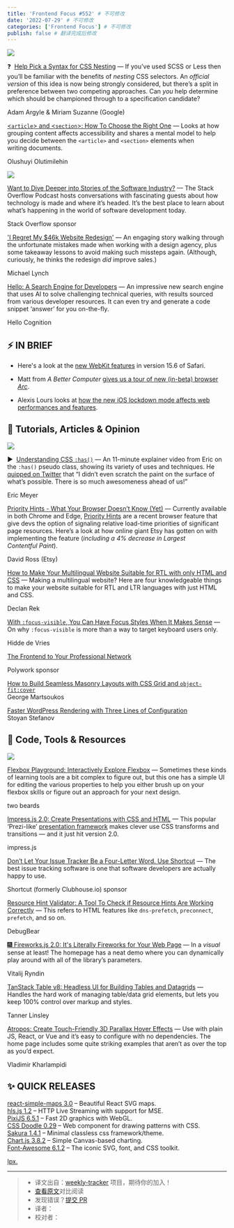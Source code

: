```yaml
---
title: 'Frontend Focus #552' # 不可修改
date: '2022-07-29' # 不可修改
categories: ['Frontend Focus'] # 不可修改
publish: false # 翻译完成后修改
---
```


[![](https://res.cloudinary.com/cpress/image/upload/w_1280,e_sharpen:60/v1658917726/s0mbkniydlbgenydsqga.png)](https://frontendfoc.us/link/126756/web)

<!--以上是预览信息，图片一张或限制百字左右，前者优先，全文请使用二级及以下标题-->
<!-- more -->

❓  [Help Pick a Syntax for CSS Nesting](https://frontendfoc.us/link/126756/web "developer.chrome.com") — If you’ve used SCSS or Less then you’ll be familiar with the benefits of _nesting_ CSS selectors. An _official version_ of this idea is now being strongly considered, but there’s a split in preference between two competing approaches. Can _you_ help determine which should be championed through to a specification candidate?

Adam Argyle & Miriam Suzanne (Google)

[<`article`\> and <`section`\>: How To Choose the Right One](https://frontendfoc.us/link/126757/web "www.smashingmagazine.com") — Looks at how grouping content affects accessibility and shares a mental model to help you decide between the `<article>` and `<section>` elements when writing documents.

Olushuyi Olutimilehin

[![](https://copm.s3.amazonaws.com/8ae33fed.png)](https://frontendfoc.us/link/126758/web)

[Want to Dive Deeper into Stories of the Software Industry?](https://frontendfoc.us/link/126758/web "stackoverflow.blog") — The Stack Overflow Podcast hosts conversations with fascinating guests about how technology is made and where it’s headed. It’s the best place to learn about what’s happening in the world of software development today.

Stack Overflow sponsor

['I Regret My $46k Website Redesign'](https://frontendfoc.us/link/126759/web "mtlynch.io") — An engaging story walking through the unfortunate mistakes made when working with a design agency, plus some takeaway lessons to avoid making such missteps again. (Although, curiously, he thinks the redesign _did_ improve sales.)

Michael Lynch

[Hello: A Search Engine for Developers](https://frontendfoc.us/link/126760/web "beta.sayhello.so") — An impressive new search engine that uses AI to solve challenging technical queries, with results sourced from various developer resources. It can even try and generate a code snippet ‘answer’ for you on-the-fly.

Hello Cognition

## **⚡️ IN BRIEF**

*   Here's a look at the [new WebKit features](https://frontendfoc.us/link/126761/web) in version 15.6 of Safari.
    
*   Matt from _A Better Computer_ [gives us a tour of new (in-beta) browser _Arc_](https://frontendfoc.us/link/126762/web).
    
*   Alexis Lours looks at [how the new iOS lockdown mode affects web performances and features](https://frontendfoc.us/link/126763/web).
    

## 📙 **Tutorials, Articles & Opinion**

[![](https://res.cloudinary.com/cpress/image/upload/w_1280,e_sharpen:60/v1658923798/vzaxjjep8n8poumpnajs.png)](https://frontendfoc.us/link/126764/web)

▶  [Understanding CSS `:has()`](https://frontendfoc.us/link/126764/web "www.youtube.com") — An 11-minute explainer video from Eric on the `:has()` pseudo class, showing its variety of uses and techniques. He [quipped on Twitter](https://frontendfoc.us/link/126765/web) that “I didn’t even scratch the paint on the surface of what’s possible. There is so much awesomeness ahead of us!”

Eric Meyer

[Priority Hints - What Your Browser Doesn’t Know (Yet)](https://frontendfoc.us/link/126766/web "www.etsy.com") — Currently available in both Chrome and Edge, [Priority Hints](https://frontendfoc.us/link/126767/web) are a recent browser feature that give devs the option of signaling relative load-time priorities of significant page resources. Here’s a look at how online giant Etsy has gotten on with implementing the feature (_including a 4% decrease in Largest Contentful Paint_).

David Ross (Etsy)

[How to Make Your Multilingual Website Suitable for RTL with only HTML and CSS](https://frontendfoc.us/link/126768/web "www.voorhoede.nl") — Making a multilingual website? Here are four knowledgeable things to make your website suitable for RTL and LTR languages with just HTML and CSS.

Declan Rek

[With `:focus-visible`, You Can Have Focus Styles When It Makes Sense](https://frontendfoc.us/link/126769/web "hidde.blog") — On why `:focus-visible` is more than a way to target keyboard users only.

Hidde de Vries

[The Frontend to Your Professional Network](https://frontendfoc.us/link/126770/web "www.polywork.com")

Polywork sponsor

[How to Build Seamless Masonry Layouts with CSS Grid and `object-fit:cover`](https://frontendfoc.us/link/126824/web)  
George Martsoukos

[Faster WordPress Rendering with Three Lines of Configuration](https://frontendfoc.us/link/126772/web)  
Stoyan Stefanov

## 🔧 **Code, Tools & Resources**

[![](https://res.cloudinary.com/cpress/image/upload/w_1280,e_sharpen:60/iyt2ucq0kqfxqa3pruip.jpg)](https://frontendfoc.us/link/126779/web)

[Flexbox Playground: Interactively Explore Flexbox](https://frontendfoc.us/link/126779/web "flexbox.tech") — Sometimes these kinds of learning tools are a bit complex to figure out, but this one has a simple UI for editing the various properties to help you either brush up on your flexbox skills or figure out an approach for your next design.

two beards

[Impress.js 2.0: Create Presentations with CSS and HTML](https://frontendfoc.us/link/126774/web "github.com") — This popular ‘Prezi-like’ [presentation framework](https://frontendfoc.us/link/126775/web) makes clever use CSS transforms and transitions — and it just hit version 2.0.

impress.js

[Don’t Let Your Issue Tracker Be a Four-Letter Word. Use Shortcut](https://frontendfoc.us/link/126778/web "shortcut.com") — The best issue tracking software is one that software developers are actually happy to use.

Shortcut (formerly Clubhouse.io) sponsor

[Resource Hint Validator: A Tool To Check if Resource Hints Are Working Correctly](https://frontendfoc.us/link/126776/web "www.debugbear.com") — This refers to HTML features like `dns-prefetch`, `preconnect`, `prefetch`, and so on.

DebugBear

[🎆 Fireworks.js 2.0: It's Literally Fireworks for Your Web Page](https://frontendfoc.us/link/126777/web "fireworks.js.org") — In a _visual_ sense at least! The homepage has a neat demo where you can dynamically play around with all of the library’s parameters.

Vitalij Ryndin

[TanStack Table v8: Headless UI for Building Tables and Datagrids](https://frontendfoc.us/link/126780/web "tanstack.com") — Handles the hard work of managing table/data grid elements, but lets you keep 100% control over markup and styles.

Tanner Linsley

[Atropos: Create Touch-Friendly 3D Parallax Hover Effects](https://frontendfoc.us/link/126781/web "atroposjs.com") — Use with plain JS, React, or Vue and it’s easy to configure with no dependencies. The home page includes some quite striking examples that aren’t as over the top as you’d expect.

Vladimir Kharlampidi

## ✨ **QUICK RELEASES**

[react-simple-maps 3.0](https://frontendfoc.us/link/126782/web) – Beautiful React SVG maps.  
[hls.js 1.2](https://frontendfoc.us/link/126783/web) – HTTP Live Streaming with support for MSE.  
[PixiJS 6.5.1](https://frontendfoc.us/link/126784/web) – Fast 2D graphics with WebGL.  
[CSS Doodle 0.29](https://frontendfoc.us/link/126785/web) – Web component for drawing patterns with CSS.  
[Sakura 1.4.1](https://frontendfoc.us/link/126786/web) – Minimal classless css framework/theme.  
[Chart.js 3.8.2](https://frontendfoc.us/link/126787/web) – Simple Canvas-based charting.  
[Font-Awesome 6.1.2](https://frontendfoc.us/link/126788/web) – The iconic SVG, font, and CSS toolkit.

[Ipx.](https://frontendfoc.us/link/126789/web)

---
> * 译文出自：[weekly-tracker](https://github.com/FEDarling/weekly-tracker) 项目，期待你的加入！
> * [查看原文](https://frontendfoc.us/issues/552)对比阅读
> * 发现错误？[提交 PR](https://github.com/FEDarling/weekly-tracker/blob/main/weeklys/frontend_focus/552)
> * 译者：
> * 校对者：
